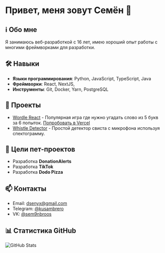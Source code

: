 # Привет, меня зовут Семён 👋

## ℹ️ Обо мне
Я занимаюсь веб-разработкой с 16 лет, имею хороший опыт работы с многими фреймворками для разработки.

## 🛠️ Навыки
- **Языки программирования**: Python, JavaScript, TypeScript, Java
- **Фреймворки**: React, NextJS, 
- **Инструменты**: Git, Docker, Yarn, PostgreSQL

## 🚀 Проекты
- [Wordle React](https://github.com/nntdgrss/Wordle-React) - Популярная игра где нужно угадать слово из 5 букв за 6 попыток. [Попробовать в Vercel](https://wordle-react-murex.vercel.app/)
- [Whistle Detector](https://github.com/nntdgrss/whistle-detector) - Простой детектор свиста с микрофона используя спектограмму.

## 🌌 Цели пет-проектов
- Разработка **DonationAlerts**
- Разработка **TikTok**
- Разработка **Dodo Pizza**

## 📫 Контакты
- Email: dsenyx@gmail.com
- Telegram: [@kusambrero](https://t.me/kusambrero)
- VK: [@sem9nbroos](https://vk.com/sem9nbroos)

## 📊 Статистика GitHub
![GitHub Stats](https://github-readme-stats.vercel.app/api?username=nntdgrs&show_icons=true&theme=radical)
